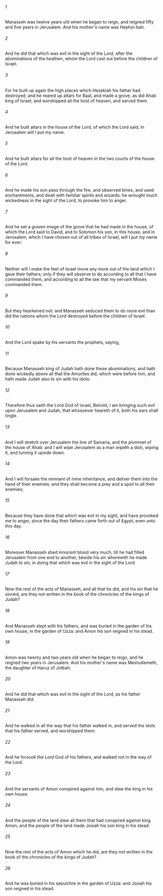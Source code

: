 ###### 1
Manasseh was twelve years old when he began to reign, and reigned fifty and five years in Jerusalem. And his mother's name was Hephzi-bah.

###### 2
And he did that which was evil in the sight of the Lord, after the abominations of the heathen, whom the Lord cast out before the children of Israel.

###### 3
For he built up again the high places which Hezekiah his father had destroyed; and he reared up altars for Baal, and made a grove, as did Ahab king of Israel; and worshipped all the host of heaven, and served them.

###### 4
And he built altars in the house of the Lord, of which the Lord said, In Jerusalem will I put my name.

###### 5
And he built altars for all the host of heaven in the two courts of the house of the Lord.

###### 6
And he made his son pass through the fire, and observed times, and used enchantments, and dealt with familiar spirits and wizards: he wrought much wickedness in the sight of the Lord, to provoke him to anger.

###### 7
And he set a graven image of the grove that he had made in the house, of which the Lord said to David, and to Solomon his son, In this house, and in Jerusalem, which I have chosen out of all tribes of Israel, will I put my name for ever:

###### 8
Neither will I make the feet of Israel move any more out of the land which I gave their fathers; only if they will observe to do according to all that I have commanded them, and according to all the law that my servant Moses commanded them.

###### 9
But they hearkened not: and Manasseh seduced them to do more evil than did the nations whom the Lord destroyed before the children of Israel.

###### 10
And the Lord spake by his servants the prophets, saying,

###### 11
Because Manasseh king of Judah hath done these abominations, and hath done wickedly above all that the Amorites did, which were before him, and hath made Judah also to sin with his idols:

###### 12
Therefore thus saith the Lord God of Israel, Behold, I am bringing such evil upon Jerusalem and Judah, that whosoever heareth of it, both his ears shall tingle.

###### 13
And I will stretch over Jerusalem the line of Samaria, and the plummet of the house of Ahab: and I will wipe Jerusalem as a man wipeth a dish, wiping it, and turning it upside down.

###### 14
And I will forsake the remnant of mine inheritance, and deliver them into the hand of their enemies; and they shall become a prey and a spoil to all their enemies;

###### 15
Because they have done that which was evil in my sight, and have provoked me to anger, since the day their fathers came forth out of Egypt, even unto this day.

###### 16
Moreover Manasseh shed innocent blood very much, till he had filled Jerusalem from one end to another; beside his sin wherewith he made Judah to sin, in doing that which was evil in the sight of the Lord.

###### 17
Now the rest of the acts of Manasseh, and all that he did, and his sin that he sinned, are they not written in the book of the chronicles of the kings of Judah?

###### 18
And Manasseh slept with his fathers, and was buried in the garden of his own house, in the garden of Uzza: and Amon his son reigned in his stead.

###### 19
Amon was twenty and two years old when he began to reign, and he reigned two years in Jerusalem. And his mother's name was Meshullemeth, the daughter of Haruz of Jotbah.

###### 20
And he did that which was evil in the sight of the Lord, as his father Manasseh did.

###### 21
And he walked in all the way that his father walked in, and served the idols that his father served, and worshipped them:

###### 22
And he forsook the Lord God of his fathers, and walked not in the way of the Lord.

###### 23
And the servants of Amon conspired against him, and slew the king in his own house.

###### 24
And the people of the land slew all them that had conspired against king Amon; and the people of the land made Josiah his son king in his stead.

###### 25
Now the rest of the acts of Amon which he did, are they not written in the book of the chronicles of the kings of Judah?

###### 26
And he was buried in his sepulchre in the garden of Uzza: and Josiah his son reigned in his stead.


